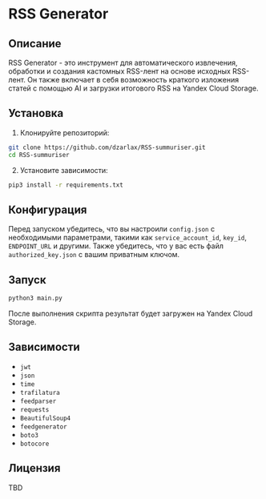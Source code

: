 # RSS Generator

## Описание

RSS Generator - это инструмент для автоматического извлечения, обработки и создания кастомных RSS-лент на основе исходных RSS-лент. Он также включает в себя возможность краткого изложения статей с помощью AI и загрузки итогового RSS на Yandex Cloud Storage.

## Установка

1. Клонируйте репозиторий:

```bash
git clone https://github.com/dzarlax/RSS-summuriser.git
cd RSS-summuriser
```

2. Установите зависимости:

```bash
pip3 install -r requirements.txt
```

## Конфигурация

Перед запуском убедитесь, что вы настроили `config.json` с необходимыми параметрами, такими как `service_account_id`, `key_id`, `ENDPOINT_URL` и другими. Также убедитесь, что у вас есть файл `authorized_key.json` с вашим приватным ключом.

## Запуск

```bash
python3 main.py
```

После выполнения скрипта результат будет загружен на Yandex Cloud Storage.

## Зависимости

- `jwt`
- `json`
- `time`
- `trafilatura`
- `feedparser`
- `requests`
- `BeautifulSoup4`
- `feedgenerator`
- `boto3`
- `botocore`

## Лицензия

TBD
